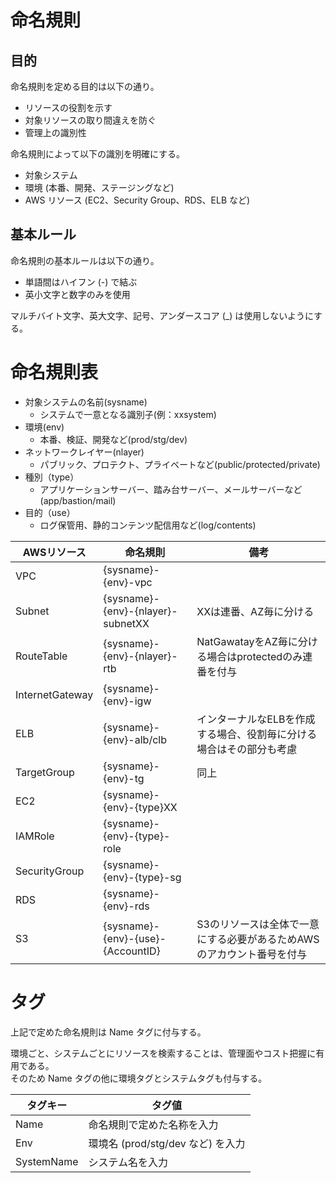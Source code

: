 # 命名規則
## 目的
命名規則を定める目的は以下の通り。  

* リソースの役割を示す
* 対象リソースの取り間違えを防ぐ
* 管理上の識別性

命名規則によって以下の識別を明確にする。  

* 対象システム
* 環境 (本番、開発、ステージングなど)
* AWS リソース (EC2、Security Group、RDS、ELB など)

## 基本ルール
命名規則の基本ルールは以下の通り。  

* 単語間はハイフン (-) で結ぶ
* 英小文字と数字のみを使用

マルチバイト文字、英大文字、記号、アンダースコア (_) は使用しないようにする。  

# 命名規則表
* 対象システムの名前(sysname)
    * システムで一意となる識別子(例：xxsystem)
* 環境(env)
    * 本番、検証、開発など(prod/stg/dev)
* ネットワークレイヤー(nlayer)
    * パブリック、プロテクト、プライベートなど(public/protected/private)
* 種別（type）
    * アプリケーションサーバー、踏み台サーバー、メールサーバーなど(app/bastion/mail)
* 目的（use）
    * ログ保管用、静的コンテンツ配信用など(log/contents)


|AWSリソース|命名規則|備考|
|---|---|---|
|VPC|{sysname}-{env}-vpc||
|Subnet|{sysname}-{env}-{nlayer}-subnetXX|XXは連番、AZ毎に分ける|
|RouteTable|{sysname}-{env}-{nlayer}-rtb|NatGawatayをAZ毎に分ける場合はprotectedのみ連番を付与|
|InternetGateway|{sysname}-{env}-igw||
|ELB|{sysname}-{env}-alb/clb|インターナルなELBを作成する場合、役割毎に分ける場合はその部分も考慮|
|TargetGroup|{sysname}-{env}-tg|同上|
|EC2|{sysname}-{env}-{type}XX||
|IAMRole|{sysname}-{env}-{type}-role||
|SecurityGroup|{sysname}-{env}-{type}-sg||
|RDS|{sysname}-{env}-rds||
|S3|{sysname}-{env}-{use}-{AccountID}|S3のリソースは全体で一意にする必要があるためAWSのアカウント番号を付与|

# タグ
上記で定めた命名規則は Name タグに付与する。  

環境ごと、システムごとにリソースを検索することは、管理面やコスト把握に有用である。  
そのため Name タグの他に環境タグとシステムタグも付与する。  

|タグキー|タグ値|
|---|---|
|Name|命名規則で定めた名称を入力|
|Env|環境名 (prod/stg/dev など) を入力|
|SystemName|システム名を入力|
